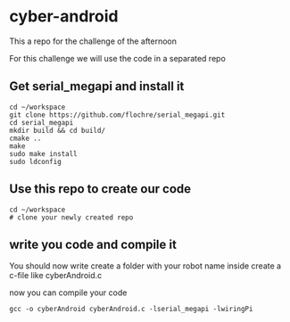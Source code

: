 # cyber-android
This a repo for the challenge of the afternoon

For this challenge we will use the code in a separated repo

## Get serial_megapi and install it
```
cd ~/workspace
git clone https://github.com/flochre/serial_megapi.git
cd serial_megapi
mkdir build && cd build/
cmake ..
make
sudo make install
sudo ldconfig
```

## Use this repo to create our code
```
cd ~/workspace
# clone your newly created repo
```

## write you code and compile it

You should now write create a folder with your robot name
inside create a c-file like cyberAndroid.c

now you can compile your code

```
gcc -o cyberAndroid cyberAndroid.c -lserial_megapi -lwiringPi
```
